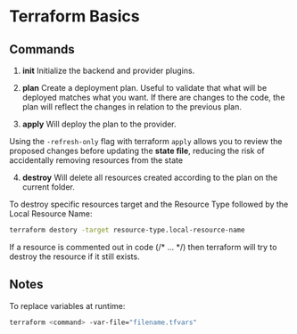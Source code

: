 # Terraform Basics

## Commands

1. **init**
Initialize the backend and provider plugins.

2. **plan**
Create a deployment plan. Useful to validate that what will be deployed matches what you want.
If there are changes to the code, the plan will reflect the changes in relation to the previous plan.

3. **apply**
Will deploy the plan to the provider.

Using the `-refresh-only` flag with terraform `apply` allows you to review the proposed changes before updating the **state file**, reducing the risk of accidentally removing resources from the state

4. **destroy**
Will delete all resources created according to the plan on the current folder.

To destroy specific resources target and the Resource Type followed by the Local Resource Name:

```sh
terraform destory -target resource-type.local-resource-name
```

If a resource is commented out in code (/* ... */) then terraform will try to destroy the resource if it still exists.

## Notes

To replace variables at runtime:

```sh
terraform <command> -var-file="filename.tfvars"
```
